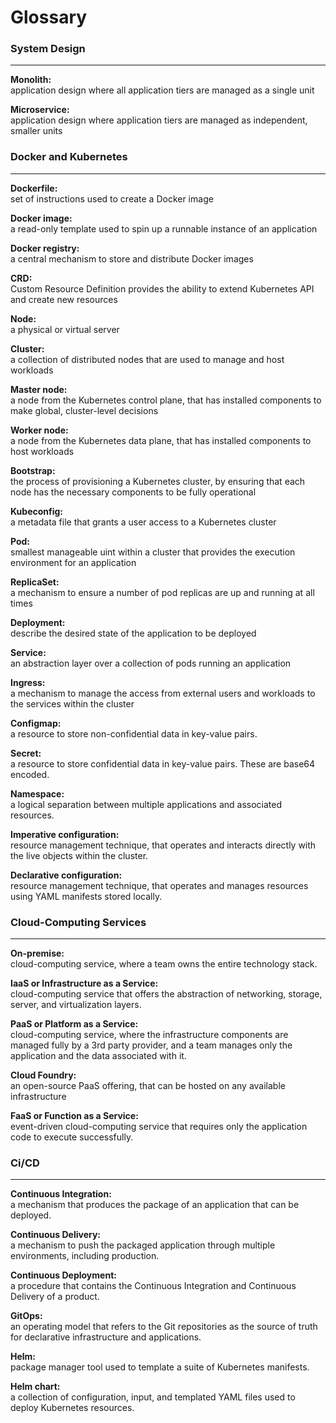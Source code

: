 # Glossary

### System Design
___
**Monolith:**<br>
application design where all application tiers are managed as a single unit

**Microservice:**<br> 
application design where application tiers are managed as independent, smaller units

### Docker and Kubernetes
___

**Dockerfile:**<br>
set of instructions used to create a Docker image

**Docker image:**<br>
a read-only template used to spin up a runnable instance of an application

**Docker registry:**<br>
a central mechanism to store and distribute Docker images

**CRD:**<br>
Custom Resource Definition provides the ability to extend Kubernetes API and create new resources

**Node:**<br>
a physical or virtual server

**Cluster:**<br>
a collection of distributed nodes that are used to manage and host workloads

**Master node:**<br> 
a node from the Kubernetes control plane, that has installed components to make global, cluster-level decisions

**Worker node:**<br>
a node from the Kubernetes data plane, that has installed components to host workloads

**Bootstrap:**<br>
the process of provisioning a Kubernetes cluster, by ensuring that each node has the necessary components to be fully operational

**Kubeconfig:**<br>
a metadata file that grants a user access to a Kubernetes cluster

**Pod:**<br>
smallest manageable uint within a cluster that provides the execution environment for an application

**ReplicaSet:**<br>
a mechanism to ensure a number of pod replicas are up and running at all times

**Deployment:**<br>
describe the desired state of the application to be deployed

**Service:**<br>
an abstraction layer over a collection of pods running an application

**Ingress:**<br>
a mechanism to manage the access from external users and workloads to the services within the cluster

**Configmap:**<br>
a resource to store non-confidential data in key-value pairs.

**Secret:**<br>
a resource to store confidential data in key-value pairs. These are base64 encoded.

**Namespace:**<br>
a logical separation between multiple applications and associated resources.

**Imperative configuration:**<br>
resource management technique, that operates and interacts directly with the live objects within the cluster.

**Declarative configuration:**<br>
resource management technique, that operates and manages resources using YAML manifests stored locally.

### Cloud-Computing Services
___

**On-premise:** <br>
cloud-computing service, where a team owns the entire technology stack.

**IaaS or Infrastructure as a Service:** <br>
cloud-computing service that offers the abstraction of networking, storage, server, and virtualization layers.

**PaaS or Platform as a Service:**<br>
cloud-computing service, where the infrastructure components are managed fully by a 3rd party provider, and a team manages only the application and the data associated with it.

**Cloud Foundry:**<br>
an open-source PaaS offering, that can be hosted on any available infrastructure

**FaaS or Function as a Service:**<br> 
event-driven cloud-computing service that requires only the application code to execute successfully.

### Ci/CD
___

**Continuous Integration:** <br> 
a mechanism that produces the package of an application that can be deployed.

**Continuous Delivery:** <br>
a mechanism to push the packaged application through multiple environments, including production.

**Continuous Deployment:**<br>
a procedure that contains the Continuous Integration and Continuous Delivery of a product.

**GitOps:**<br>
an operating model that refers to the Git repositories as the source of truth for declarative infrastructure and applications.

**Helm:** <br>
package manager tool used to template a suite of Kubernetes manifests.

**Helm chart:**<br>
a collection of configuration, input, and templated YAML files used to deploy Kubernetes resources.